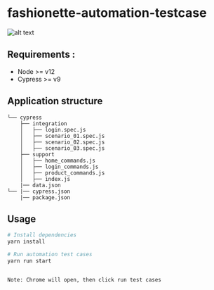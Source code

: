 # fashionette-automation-testcase

![alt text](https://i.ibb.co/bzQ7kMr/Screenshot-2021-12-12-at-6-29-46-PM.png)

## Requirements : 

- Node >= v12
- Cypress >= v9


## Application structure

```
└── cypress
    ├── integration
    │   ├── login.spec.js
    │   ├── scenario_01.spec.js   
    │   ├── scenario_02.spec.js   
    │   ├── scenario_03.spec.js   
    ├── support
    │   ├── home_commands.js
    │   ├── login_commands.js  
    │   ├── product_commands.js  
    │   ├── index.js  
    |── data.json
└── |── cypress.json
    |── package.json
```

## Usage

```bash
# Install dependencies
yarn install

# Run automation test cases
yarn run start


Note: Chrome will open, then click run test cases

```
